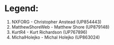 # Legend:

1) NXFORG - Christopher Anstead (UP854443)
2) MatthewShoreWeb - Matthew Shore (UP879148)
3) KurtR4 - Kurt Richardson (UP767896)
4) MichalHolejko - Michal Holejko (UP863024)
